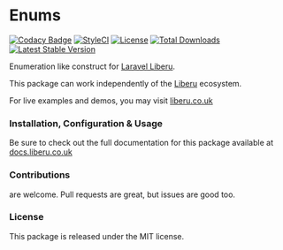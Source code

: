 # Enums

[![Codacy Badge](https://app.codacy.com/project/badge/Grade/963edbe453444132ad9d4344e1eac5a3)](https://www.codacy.com/gh/laravel-liberu/enums?utm_source=github.com&amp;utm_medium=referral&amp;utm_content=laravel-liberu/enums&amp;utm_campaign=Badge_Grade) 
[![StyleCI](https://github.styleci.io/repos/85466970/shield?branch=master)](https://github.styleci.io/repos/85466970)
[![License](https://poser.pugx.org/laravel-liberu/enums/license)](https://packagist.org/packages/laravel-liberu/enums)
[![Total Downloads](https://poser.pugx.org/laravel-liberu/enums/downloads)](https://packagist.org/packages/laravel-liberu/enums)
[![Latest Stable Version](https://poser.pugx.org/laravel-liberu/enums/version)](https://packagist.org/packages/laravel-liberu/enums)

Enumeration like construct for [Laravel Liberu](https://github.com/laravel-liberu/Liberu).

This package can work independently of the [Liberu](https://github.com/laravel-liberu/Liberu) ecosystem.

For live examples and demos, you may visit [liberu.co.uk](https://www.liberu.co.uk)

### Installation, Configuration & Usage

Be sure to check out the full documentation for this package available at [docs.liberu.co.uk](https://docs.liberu.co.uk/backend/enums.html)

### Contributions

are welcome. Pull requests are great, but issues are good too.

### License

This package is released under the MIT license.
